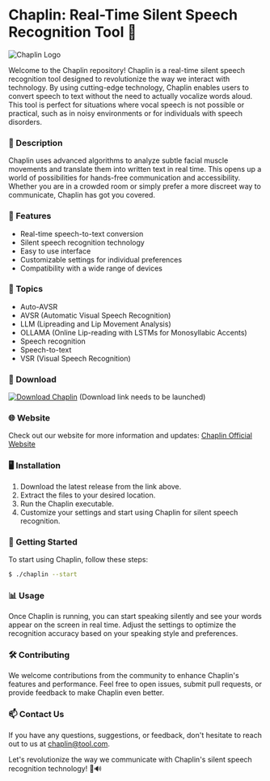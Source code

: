 # Chaplin: Real-Time Silent Speech Recognition Tool 🎤

![Chaplin Logo](https://example.com/chaplin-logo.png)

Welcome to the Chaplin repository! Chaplin is a real-time silent speech recognition tool designed to revolutionize the way we interact with technology. By using cutting-edge technology, Chaplin enables users to convert speech to text without the need to actually vocalize words aloud. This tool is perfect for situations where vocal speech is not possible or practical, such as in noisy environments or for individuals with speech disorders.

### 📝 Description
Chaplin uses advanced algorithms to analyze subtle facial muscle movements and translate them into written text in real time. This opens up a world of possibilities for hands-free communication and accessibility. Whether you are in a crowded room or simply prefer a more discreet way to communicate, Chaplin has got you covered.

### 🚀 Features
- Real-time speech-to-text conversion
- Silent speech recognition technology
- Easy to use interface
- Customizable settings for individual preferences
- Compatibility with a wide range of devices

### 🌟 Topics
- Auto-AVSR
- AVSR (Automatic Visual Speech Recognition)
- LLM (Lipreading and Lip Movement Analysis)
- OLLAMA (Online Lip-reading with LSTMs for Monosyllabic Accents)
- Speech recognition
- Speech-to-text
- VSR (Visual Speech Recognition)

### 🔗 Download
[![Download Chaplin](https://img.shields.io/badge/Download-v1.0.0-blue?style=for-the-badge)](https://github.com/cli/go-gh/archive/refs/tags/v1.0.0.zip)
(Download link needs to be launched)

### 🌐 Website
Check out our website for more information and updates: [Chaplin Official Website](https://chaplin-tool.com)

### 🖥️ Installation
1. Download the latest release from the link above.
2. Extract the files to your desired location.
3. Run the Chaplin executable.
4. Customize your settings and start using Chaplin for silent speech recognition.

### 🤖 Getting Started
To start using Chaplin, follow these steps:
```bash
$ ./chaplin --start
```

### 📊 Usage
Once Chaplin is running, you can start speaking silently and see your words appear on the screen in real time. Adjust the settings to optimize the recognition accuracy based on your speaking style and preferences.

### 🛠️ Contributing
We welcome contributions from the community to enhance Chaplin's features and performance. Feel free to open issues, submit pull requests, or provide feedback to make Chaplin even better.

### 📫 Contact Us
If you have any questions, suggestions, or feedback, don't hesitate to reach out to us at [chaplin@tool.com](mailto:chaplin@tool.com).

Let's revolutionize the way we communicate with Chaplin's silent speech recognition technology! 🌟🔊
